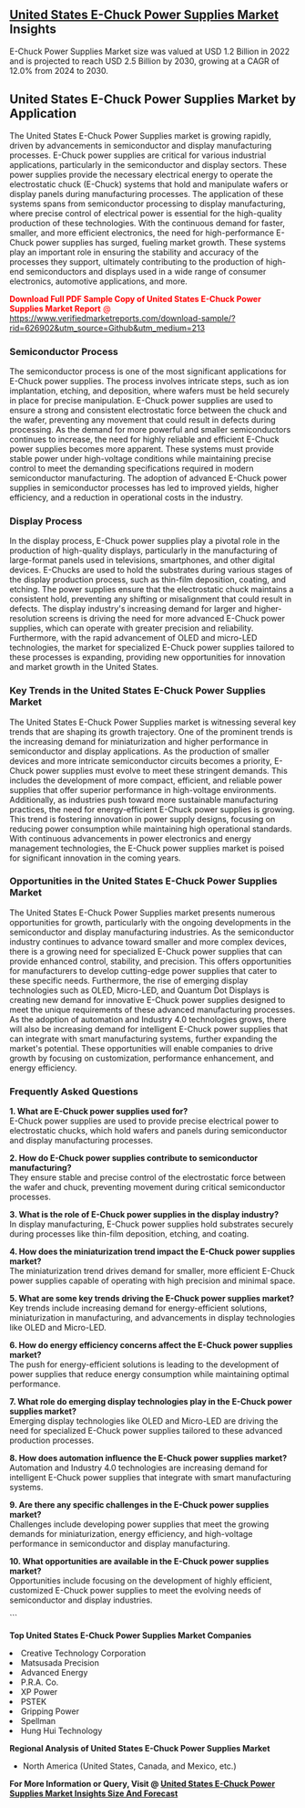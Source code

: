 <h2><a href="https://www.verifiedmarketreports.com/download-sample/?rid=626902&amp;utm_source=Github&amp;utm_medium=213" target="_blank">United States E-Chuck Power Supplies Market</a> Insights</h2><p>E-Chuck Power Supplies Market size was valued at USD 1.2 Billion in 2022 and is projected to reach USD 2.5 Billion by 2030, growing at a CAGR of 12.0% from 2024 to 2030.</p><p><h2>United States E-Chuck Power Supplies Market by Application</h2><p>The United States E-Chuck Power Supplies market is growing rapidly, driven by advancements in semiconductor and display manufacturing processes. E-Chuck power supplies are critical for various industrial applications, particularly in the semiconductor and display sectors. These power supplies provide the necessary electrical energy to operate the electrostatic chuck (E-Chuck) systems that hold and manipulate wafers or display panels during manufacturing processes. The application of these systems spans from semiconductor processing to display manufacturing, where precise control of electrical power is essential for the high-quality production of these technologies. With the continuous demand for faster, smaller, and more efficient electronics, the need for high-performance E-Chuck power supplies has surged, fueling market growth. These systems play an important role in ensuring the stability and accuracy of the processes they support, ultimately contributing to the production of high-end semiconductors and displays used in a wide range of consumer electronics, automotive applications, and more.<p><p><span class=""><span style="color: #ff0000;"><strong>Download Full PDF Sample Copy of United States E-Chuck Power Supplies Market Report</strong> @ </span><a href="https://www.verifiedmarketreports.com/download-sample/?rid=626902&amp;utm_source=Github&amp;utm_medium=213" target="_blank">https://www.verifiedmarketreports.com/download-sample/?rid=626902&amp;utm_source=Github&amp;utm_medium=213</a></span></p></p><h3>Semiconductor Process</h3><p>The semiconductor process is one of the most significant applications for E-Chuck power supplies. The process involves intricate steps, such as ion implantation, etching, and deposition, where wafers must be held securely in place for precise manipulation. E-Chuck power supplies are used to ensure a strong and consistent electrostatic force between the chuck and the wafer, preventing any movement that could result in defects during processing. As the demand for more powerful and smaller semiconductors continues to increase, the need for highly reliable and efficient E-Chuck power supplies becomes more apparent. These systems must provide stable power under high-voltage conditions while maintaining precise control to meet the demanding specifications required in modern semiconductor manufacturing. The adoption of advanced E-Chuck power supplies in semiconductor processes has led to improved yields, higher efficiency, and a reduction in operational costs in the industry.<h3>Display Process</h3><p>In the display process, E-Chuck power supplies play a pivotal role in the production of high-quality displays, particularly in the manufacturing of large-format panels used in televisions, smartphones, and other digital devices. E-Chucks are used to hold the substrates during various stages of the display production process, such as thin-film deposition, coating, and etching. The power supplies ensure that the electrostatic chuck maintains a consistent hold, preventing any shifting or misalignment that could result in defects. The display industry's increasing demand for larger and higher-resolution screens is driving the need for more advanced E-Chuck power supplies, which can operate with greater precision and reliability. Furthermore, with the rapid advancement of OLED and micro-LED technologies, the market for specialized E-Chuck power supplies tailored to these processes is expanding, providing new opportunities for innovation and market growth in the United States.<h3>Key Trends in the United States E-Chuck Power Supplies Market</h3><p>The United States E-Chuck Power Supplies market is witnessing several key trends that are shaping its growth trajectory. One of the prominent trends is the increasing demand for miniaturization and higher performance in semiconductor and display applications. As the production of smaller devices and more intricate semiconductor circuits becomes a priority, E-Chuck power supplies must evolve to meet these stringent demands. This includes the development of more compact, efficient, and reliable power supplies that offer superior performance in high-voltage environments. Additionally, as industries push toward more sustainable manufacturing practices, the need for energy-efficient E-Chuck power supplies is growing. This trend is fostering innovation in power supply designs, focusing on reducing power consumption while maintaining high operational standards. With continuous advancements in power electronics and energy management technologies, the E-Chuck power supplies market is poised for significant innovation in the coming years.<h3>Opportunities in the United States E-Chuck Power Supplies Market</h3><p>The United States E-Chuck Power Supplies market presents numerous opportunities for growth, particularly with the ongoing developments in the semiconductor and display manufacturing industries. As the semiconductor industry continues to advance toward smaller and more complex devices, there is a growing need for specialized E-Chuck power supplies that can provide enhanced control, stability, and precision. This offers opportunities for manufacturers to develop cutting-edge power supplies that cater to these specific needs. Furthermore, the rise of emerging display technologies such as OLED, Micro-LED, and Quantum Dot Displays is creating new demand for innovative E-Chuck power supplies designed to meet the unique requirements of these advanced manufacturing processes. As the adoption of automation and Industry 4.0 technologies grows, there will also be increasing demand for intelligent E-Chuck power supplies that can integrate with smart manufacturing systems, further expanding the market's potential. These opportunities will enable companies to drive growth by focusing on customization, performance enhancement, and energy efficiency.<h3>Frequently Asked Questions</h3><p><strong>1. What are E-Chuck power supplies used for?</strong><br>E-Chuck power supplies are used to provide precise electrical power to electrostatic chucks, which hold wafers and panels during semiconductor and display manufacturing processes.</p><p><strong>2. How do E-Chuck power supplies contribute to semiconductor manufacturing?</strong><br>They ensure stable and precise control of the electrostatic force between the wafer and chuck, preventing movement during critical semiconductor processes.</p><p><strong>3. What is the role of E-Chuck power supplies in the display industry?</strong><br>In display manufacturing, E-Chuck power supplies hold substrates securely during processes like thin-film deposition, etching, and coating.</p><p><strong>4. How does the miniaturization trend impact the E-Chuck power supplies market?</strong><br>The miniaturization trend drives demand for smaller, more efficient E-Chuck power supplies capable of operating with high precision and minimal space.</p><p><strong>5. What are some key trends driving the E-Chuck power supplies market?</strong><br>Key trends include increasing demand for energy-efficient solutions, miniaturization in manufacturing, and advancements in display technologies like OLED and Micro-LED.</p><p><strong>6. How do energy efficiency concerns affect the E-Chuck power supplies market?</strong><br>The push for energy-efficient solutions is leading to the development of power supplies that reduce energy consumption while maintaining optimal performance.</p><p><strong>7. What role do emerging display technologies play in the E-Chuck power supplies market?</strong><br>Emerging display technologies like OLED and Micro-LED are driving the need for specialized E-Chuck power supplies tailored to these advanced production processes.</p><p><strong>8. How does automation influence the E-Chuck power supplies market?</strong><br>Automation and Industry 4.0 technologies are increasing demand for intelligent E-Chuck power supplies that integrate with smart manufacturing systems.</p><p><strong>9. Are there any specific challenges in the E-Chuck power supplies market?</strong><br>Challenges include developing power supplies that meet the growing demands for miniaturization, energy efficiency, and high-voltage performance in semiconductor and display manufacturing.</p><p><strong>10. What opportunities are available in the E-Chuck power supplies market?</strong><br>Opportunities include focusing on the development of highly efficient, customized E-Chuck power supplies to meet the evolving needs of semiconductor and display industries.</p>```</p><p><strong>Top United States E-Chuck Power Supplies Market Companies</strong></p><div data-test-id=""><p><li>Creative Technology Corporation</li><li> Matsusada Precision</li><li> Advanced Energy</li><li> P.R.A. Co.</li><li> XP Power</li><li> PSTEK</li><li> Gripping Power</li><li> Spellman</li><li> Hung Hui Technology</li></p><div><strong>Regional Analysis of&nbsp;United States E-Chuck Power Supplies Market</strong></div><ul><li dir="ltr"><p dir="ltr">North America&nbsp;(United States, Canada, and Mexico, etc.)</p></li></ul><p><strong>For More Information or Query, Visit @&nbsp;</strong><strong><a href="https://www.verifiedmarketreports.com/product/e-chuck-power-supplies-market/?utm_source=Github&amp;utm_medium=213" target="_blank">United States E-Chuck Power Supplies Market Insights Size And Forecast</a></strong></p></div>
